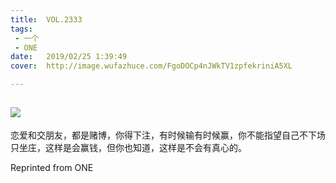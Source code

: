 ```yaml
---
title:	VOL.2333
tags:
 - 一个
 - ONE
date:	2019/02/25 1:39:49
cover:	http://image.wufazhuce.com/FgoDOCp4nJWkTV1zpfekriniA5XL

---
```

![](http://image.wufazhuce.com/FgoDOCp4nJWkTV1zpfekriniA5XL)
---

恋爱和交朋友，都是赌博，你得下注，有时候输有时候赢，你不能指望自己不下场只坐庄，这样是会赢钱，但你也知道，这样是不会有真心的。
 
Reprinted from ONE
